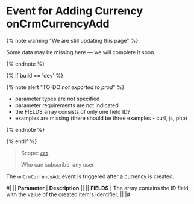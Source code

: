 # Event for Adding Currency onCrmCurrencyAdd

{% note warning "We are still updating this page" %}

Some data may be missing here — we will complete it soon.

{% endnote %}

{% if build == 'dev' %}

{% note alert "TO-DO _not exported to prod_" %}

- parameter types are not specified
- parameter requirements are not indicated
- the FIELDS array consists of only one field ID?
- examples are missing (there should be three examples - curl, js, php)

{% endnote %}

{% endif %}

> Scope: [`crm`](../../../scopes/permissions.md)
>
> Who can subscribe: any user

The `onCrmCurrencyAdd` event is triggered after a currency is created.

#|
|| **Parameter** | **Description** ||
|| **FIELDS** | The array contains the ID field with the value of the created item's identifier. || 
|#